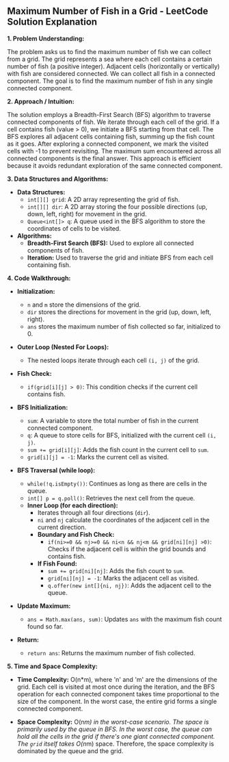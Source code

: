 ## Maximum Number of Fish in a Grid - LeetCode Solution Explanation

**1. Problem Understanding:**

The problem asks us to find the maximum number of fish we can collect from a grid.  The grid represents a sea where each cell contains a certain number of fish (a positive integer).  Adjacent cells (horizontally or vertically) with fish are considered connected.  We can collect all fish in a connected component. The goal is to find the maximum number of fish in any single connected component.

**2. Approach / Intuition:**

The solution employs a Breadth-First Search (BFS) algorithm to traverse connected components of fish.  We iterate through each cell of the grid. If a cell contains fish (value > 0), we initiate a BFS starting from that cell. The BFS explores all adjacent cells containing fish, summing up the fish count as it goes.  After exploring a connected component, we mark the visited cells with -1 to prevent revisiting. The maximum sum encountered across all connected components is the final answer. This approach is efficient because it avoids redundant exploration of the same connected component.

**3. Data Structures and Algorithms:**

* **Data Structures:**
    * `int[][] grid`: A 2D array representing the grid of fish.
    * `int[][] dir`: A 2D array storing the four possible directions (up, down, left, right) for movement in the grid.
    * `Queue<int[]> q`: A queue used in the BFS algorithm to store the coordinates of cells to be visited.
* **Algorithms:**
    * **Breadth-First Search (BFS):**  Used to explore all connected components of fish.
    * **Iteration:** Used to traverse the grid and initiate BFS from each cell containing fish.


**4. Code Walkthrough:**

* **Initialization:**
    * `n` and `m` store the dimensions of the grid.
    * `dir` stores the directions for movement in the grid (up, down, left, right).
    * `ans` stores the maximum number of fish collected so far, initialized to 0.

* **Outer Loop (Nested For Loops):**
    * The nested loops iterate through each cell `(i, j)` of the grid.

* **Fish Check:**
    * `if(grid[i][j] > 0)`: This condition checks if the current cell contains fish.

* **BFS Initialization:**
    * `sum`: A variable to store the total number of fish in the current connected component.
    * `q`: A queue to store cells for BFS, initialized with the current cell `(i, j)`.
    * `sum += grid[i][j]`: Adds the fish count in the current cell to `sum`.
    * `grid[i][j] = -1`: Marks the current cell as visited.

* **BFS Traversal (while loop):**
    * `while(!q.isEmpty())`: Continues as long as there are cells in the queue.
    * `int[] p = q.poll()`: Retrieves the next cell from the queue.
    * **Inner Loop (for each direction):**
        * Iterates through all four directions (`dir`).
        * `ni` and `nj` calculate the coordinates of the adjacent cell in the current direction.
        * **Boundary and Fish Check:**
            * `if(ni>=0 && nj>=0 && ni<n && nj<m && grid[ni][nj] >0)`: Checks if the adjacent cell is within the grid bounds and contains fish.
        * **If Fish Found:**
            * `sum += grid[ni][nj]`: Adds the fish count to `sum`.
            * `grid[ni][nj] = -1`: Marks the adjacent cell as visited.
            * `q.offer(new int[]{ni, nj})`: Adds the adjacent cell to the queue.

* **Update Maximum:**
    * `ans = Math.max(ans, sum)`: Updates `ans` with the maximum fish count found so far.

* **Return:**
    * `return ans`: Returns the maximum number of fish collected.

**5. Time and Space Complexity:**

* **Time Complexity:** O(n*m), where 'n' and 'm' are the dimensions of the grid. Each cell is visited at most once during the iteration, and the BFS operation for each connected component takes time proportional to the size of the component. In the worst case, the entire grid forms a single connected component.

* **Space Complexity:** O(n*m) in the worst-case scenario. The space is primarily used by the queue in BFS. In the worst case, the queue can hold all the cells in the grid if there's one giant connected component.  The `grid` itself takes O(n*m) space. Therefore, the space complexity is dominated by the queue and the grid.

